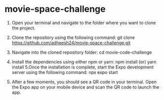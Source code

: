 # movie-space-challenge

1. Open your terminal and navigate to the folder where you want to clone the project.
2. Clone the repository using the following command:
        git clone https://github.com/adheesh24/movie-space-challenge.git
3. Navigate into the cloned repository folder: 
        cd movie-code-challenge
  
4. Install the dependencies using either npm or yarn:
      npm install  (or)
      yarn install
5.Once the installation is complete, start the Expo development server using the following command:
      npx expo start
  
6. After a few moments, you should see a QR code in your terminal. 
   Open the Expo app on your mobile device and scan the QR code to launch the app.

